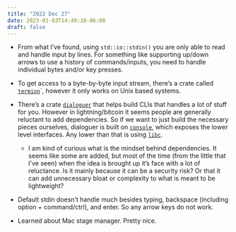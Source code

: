 ```yaml
---
title: "2022 Dec 27"
date: 2023-01-03T14:49:10-06:00
draft: false
---
```


- From what I’ve found, using `std::io::stdin()` you are only able to read and handle input by lines. For something like supporting up/down arrows to use a history of commands/inputs, you need to handle individual bytes and/or key presses.

- To get access to a byte-by-byte input stream, there’s a crate called [`termion`](https://crates.io/crates/termion)`, however it only works on Unix based systems.
- There’s a crate [`dialoguer`](https://github.com/mitsuhiko/dialoguer) that helps build CLIs that handles a lot of stuff for you. However in lightning/bitcoin it seems people are generally reluctant to add dependencies. So if we want to just build the necessary pieces ourselves, dialoguer is built on [`console`](https://crates.io/crates/console), which exposes the lower level interfaces. Any lower than that is using [`libc`](https://crates.io/crates/libc/0.2.139).
    - I am kind of curious what is the mindset behind dependencies. It seems like some are added, but most of the time (from the little that I’ve seen) when the idea is brought up it’s face with a lot of reluctance. Is it mainly because it can be a security risk? Or that it can add unnecessary bloat or complexity to what is meant to be lightweight?
- Default stdin doesn’t handle much besides typing, backspace (including option + command/ctrl), and enter. So any arrow keys do not work.
- Learned about Mac stage manager. Pretty nice.
